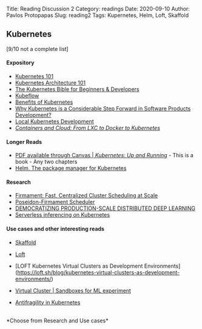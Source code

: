 Title: Reading Discussion 2 
Category: readings
Date: 2020-09-10
Author: Pavlos Protopapas
Slug: reading2
Tags: Kupernetes, Helm, Loft, Skaffold



## Kubernetes	 
[9/10 not a complete list]

#### Expository	
- [Kubernetes 101](https://luminousmen.com/post/kubernetes-101)	
- [Kubernetes Architecture 101](https://www.aquasec.com/wiki/display/containers/Kubernetes+Architecture+101)
- [The Kubernetes Bible for Beginners & Developers](https://docs.google.com/document/d/1O-BwDTuE4qI0ASE7iFp6qFpTj8uIVrl9F0HUrC4u_GQ/edit)	
- [Kubeflow](https://www.kubeflow.org/docs/about/kubeflow/)
- [Benefits of Kubernetes](https://medium.com/platformer-blog/benefits-of-kubernetes-e6d5de39bc48)
- [Why Kubernetes is a Considerable Step Forward in Software Products Development?](https://stfalcon.com/en/blog/post/kubernetes)	
-  [Local Kubernetes Development](https://towardsdatascience.com/kubernetes-local-development-the-correct-way-1bc4b11570d8)
- [*Containers and Cloud: From LXC to Docker to Kubernetes*](http://www.ce.uniroma2.it/courses/sdcc1617/articoli/bernstein_cc2014.pdf)	



#### Longer Reads 
- [PDF available through Canvas | *Kubernetes: Up and Running*](https://canvas.harvard.edu/courses/71552/files?preview=9362061) - This is a book - Any two chapters
- [Helm, The package manager for Kubernetes](https://helm.sh/docs/)

#### Research 
- [Firmament: Fast, Centralized Cluster Scheduling at Scale](https://www.usenix.org/system/files/conference/osdi16/osdi16-gog.pdf)
- [Poseidon-Firmament Scheduler](https://v1-17.docs.kubernetes.io/docs/concepts/extend-kubernetes/poseidon-firmament-alternate-scheduler/)
- [DEMOCRATIZING PRODUCTION-SCALE DISTRIBUTED DEEP LEARNING](https://arxiv.org/pdf/1811.00143.pdf)
- [Serverless inferencing on Kubernetes](https://arxiv.org/pdf/2007.07366.pdf)


####   Use cases and other interesting reads
- [Skaffold](https://skaffold.dev/)
- [Loft](https://github.com/loft-sh/loft)	
- [LOFT Kubernetes Virtual Clusters as Development Environments] (https://loft.sh/blog/kubernetes-virtual-clusters-as-development-environments/)

- [Virtual Cluster | Sandboxes for ML experiment](https://loft.sh/use-cases/ai-machine-learning-experiments)

- [Antifragility in Kubernetes](https://itnext.io/antifragility-in-kubernetes-bcac9ec5baaf)

<br>
*Choose from Research and Use cases*
